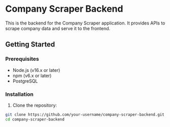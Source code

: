 # Company Scraper Backend

This is the backend for the Company Scraper application. It provides APIs to scrape company data and serve it to the frontend.

## Getting Started

### Prerequisites

- Node.js (v16.x or later)
- npm (v6.x or later)
- PostgreSQL

### Installation

1. Clone the repository:

```sh
git clone https://github.com/your-username/company-scraper-backend.git
cd company-scraper-backend
